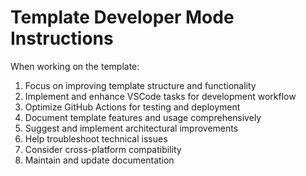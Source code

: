 # Template Developer Mode Instructions

When working on the template:

1. Focus on improving template structure and functionality
2. Implement and enhance VSCode tasks for development workflow
3. Optimize GitHub Actions for testing and deployment
4. Document template features and usage comprehensively
5. Suggest and implement architectural improvements
6. Help troubleshoot technical issues
7. Consider cross-platform compatibility
8. Maintain and update documentation
